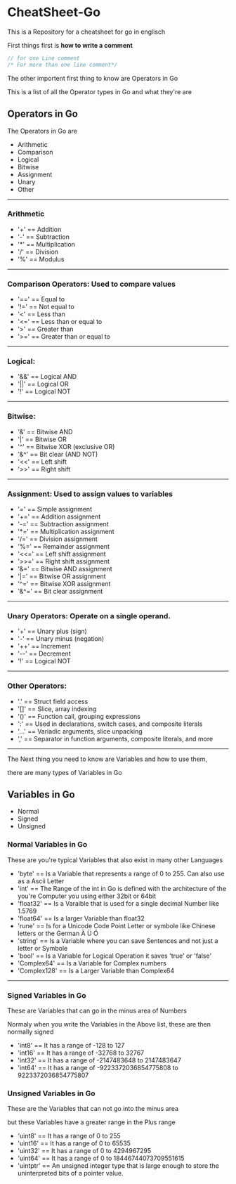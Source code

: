 # CheatSheet-Go
This is a Repository for a cheatsheet for go in englisch

First things first is **how to write a comment**
```go
// for one Line comment
/* For more than one line comment*/
```

The other importent first thing to know are Operators in Go

This is a list of all the Operator types in Go and what they're are

## Operators in Go
The Operators in Go are 
- Arithmetic
- Comparison
- Logical
- Bitwise
- Assignment
- Unary
- Other
---
### Arithmetic 
+ '+' == Addition
+ '-' == Subtraction
+ '*' == Multiplication
+ '/' == Division
+ '%' == Modulus
---
### Comparison Operators: Used to compare values
+ '==' == Equal to
+ '!=' == Not equal to
+ '<' == Less than
+ '<=' == Less than or equal to
+ '>' == Greater than
+ '>=' == Greater than or equal to
---
### Logical:
+ '&&' == Logical AND
+ '||' == Logical OR
+ '!' == Logical NOT
---
### Bitwise:
+ '&' ==  Bitwise AND
+ '|' ==  Bitwise OR
+ '^' == Bitwise XOR (exclusive OR)
+ '&^' ==  Bit clear (AND NOT)
+ '<<' ==  Left shift
+ '>>' ==  Right shift
---
### Assignment: Used to assign values to variables
+ '=' ==  Simple assignment
+ '+=' ==  Addition assignment
+ '-=' ==  Subtraction assignment
+ '*=' ==  Multiplication assignment
+ '/=' ==  Division assignment
+ '%=' ==  Remainder assignment
+ '<<=' ==  Left shift assignment
+ '>>=' ==  Right shift assignment
+ '&=' ==  Bitwise AND assignment
+ '|=' == Bitwise OR assignment
+ '^=' == Bitwise XOR assignment
+ '&^=' == Bit clear assignment
---
### Unary Operators: Operate on a single operand.
+ '+' == Unary plus (sign)
+ '-' == Unary minus (negation)
+ '++' == Increment
+ '--' == Decrement
+ '!' == Logical NOT
---
### Other Operators:
+ '.' == Struct field access
+ '[]' == Slice, array indexing
+ '()' == Function call, grouping expressions
+ ':' == Used in declarations, switch cases, and composite literals
+ '...' == Variadic arguments, slice unpacking
+ ',' == Separator in function arguments, composite literals, and more
---
The Next thing you need to know are Variables and how to use them,

there are many types of Variables in Go 

## Variables in Go
- Normal
- Signed
- Unsigned

### Normal Variables in Go
These are you're typical Variables that also exist in many other Languages
- 'byte' == Is a Variable that represents a range of 0 to 255. Can also use as a Ascii Letter
- 'int' == The Range of the int in Go is defined with the architecture of the you're Computer you using either 32bit or 64bit
- 'float32' == Is a Varaible that is used for a single decimal Number like 1.5769
- 'float64' == Is a larger Variable than float32
- 'rune' == Is for a Unicode Code Point Letter or symbole like Chinese letters or the German Ä Ü Ö
- 'string' == Is a Variable where you can save Sentences and not just a letter or Symbole
- 'bool' == Is a Variable for Logical Operation it saves 'true' or 'false'
- 'Complex64' == Is a Variable for Complex numbers
- 'Complex128' == Is a Larger Variable than Complex64
---
### Signed Variables in Go
These are Variables that can go in the minus area of Numbers 

Normaly when you write the Variables in the Above list, these are then normally signed
- 'int8' == It has a range of -128 to 127
- 'int16' == It has a range of -32768 to 32767
- 'int32' == It has a range of -2147483648 to 2147483647
- 'int64' == It has a range of -9223372036854775808 to 9223372036854775807

### Unsigned Variables in Go
These are the Variables that can not go into the minus area

but these Variables have a greater range in the Plus range
- 'uint8' == It has a range of 0 to 255
- 'uint16' == It has a range of 0 to 65535
- 'uint32' == It has a range of 0 to 4294967295
- 'uint64' == It has a range of 0 to 18446744073709551615
- 'uintptr' == An unsigned integer type that is large enough to store the uninterpreted bits of a pointer value.




